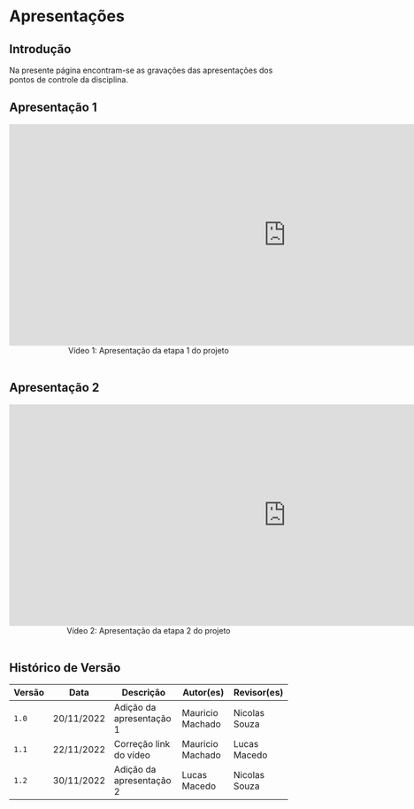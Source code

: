 # Apresentações

## Introdução

Na presente página encontram-se as gravações das apresentações dos pontos de controle da disciplina.

## Apresentação 1

<center>
<iframe width="1000vw" height="400vh" src="https://www.youtube.com/embed/kKjhGvfKOa8" title="YouTube video player" frameborder="0" allow="accelerometer; autoplay; clipboard-write; encrypted-media; gyroscope; picture-in-picture" allowfullscreen></iframe>
</center>

<div style="text-align: center">
Vídeo 1: Apresentação da etapa 1 do projeto
</div>
<br>

## Apresentação 2

<center>
<iframe width="1000vw" height="400vh" src="https://www.youtube.com/embed/EC1_G0WkAuQ" title="YouTube video player" frameborder="0" allow="accelerometer; autoplay; clipboard-write; encrypted-media; gyroscope; picture-in-picture" allowfullscreen></iframe>
</center>

<div style="text-align: center">
Vídeo 2: Apresentação da etapa 2 do projeto
</div>
<br>

## Histórico de Versão

| Versão | Data       | Descrição                | Autor(es)        | Revisor(es)   |
| ------ | ---------- | ------------------------ | ---------------- | ------------- |
| `1.0`  | 20/11/2022 | Adição da apresentação 1 | Mauricio Machado | Nicolas Souza |
| `1.1`  | 22/11/2022 | Correção link do vídeo   | Mauricio Machado | Lucas Macedo  |
| `1.2`  | 30/11/2022 | Adição da apresentação 2 | Lucas Macedo     | Nicolas Souza       |
